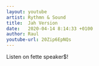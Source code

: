 ```yaml
---
layout: youtube
artist: Rythmn & Sound
title:  Jah Version
date:   2020-04-14 8:14:33 +0100
author: Raul
youtube-url: 20Zip6EpNQs
---
```


Listen on fette speaker$!
